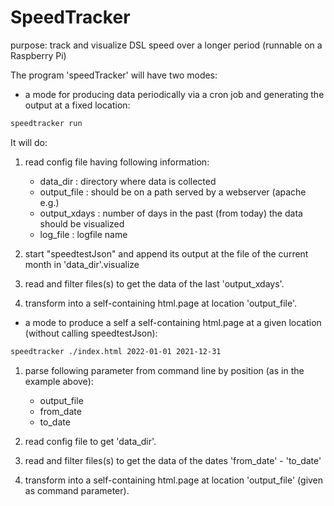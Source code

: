 # SpeedTracker

purpose: track and visualize DSL speed over a longer period  (runnable on a Raspberry Pi)

The program 'speedTracker' will have two modes:

- a mode for producing data periodically via a cron job and generating the output at a fixed location:

```bash
speedtracker run
```

It will do:

1. read config file having following information:
    - data_dir     : directory where data is collected
    - output_file  : should be on a path served by a webserver (apache e.g.)
    - output_xdays : number of days in the past (from today) the data should be visualized
    - log_file     : logfile name

2. start "speedtestJson" and append its output at the file of the current month in 'data_dir'.visualize
3. read and filter files(s) to get the data of the last 'output_xdays'.
4. transform into a self-containing html.page at location 'output_file'.


- a mode to produce a self a self-containing html.page at a given location (without calling speedtestJson):

```bash
speedtracker ./index.html 2022-01-01 2021-12-31
```

1. parse following parameter from command line by position (as in the example above):
   - output_file
   - from_date
   - to_date

2. read config file to get 'data_dir'.
3. read and filter files(s) to get the data of the dates 'from_date' - 'to_date'
4. transform into a self-containing html.page at location 'output_file' (given as command parameter).
